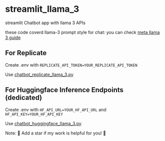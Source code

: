 # streamlit_llama_3
streamlit Chatbot app with llama 3 APIs 

these code coverd llama-3 prompt style for chat: you can check [meta llama 3 guide](https://llama.meta.com/docs/model-cards-and-prompt-formats/meta-llama-3/#special-tokens-used-with-meta-llama-3)

## For Replicate
Create .env with ```REPLICATE_API_TOKEN=YOUR_REPLICATE_API_TOKEN```

Use [chatbot_replicate_llama_3.py](https://github.com/abhishekshingadiya/streamlit_chatbot_llama_3/blob/main/chatbot_replicate_llama_3.py)

## For Huggingface Inference Endpoints (dedicated) 
Create .env with ```HF_API_URL=YOUR_HF_API_URL``` and ```HF_API_KEY=YOUR_HF_API_KEY```

Use [chatbot_huggingface_llama_3.py](https://github.com/abhishekshingadiya/streamlit_chatbot_llama_3/blob/main/chatbot_huggingface_llama_3.py)

Note: 🌟 Add a star if my work is helpful for you! 🌟
